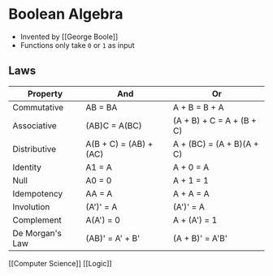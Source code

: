 # Boolean Algebra

- Invented by [[George Boole]]
- Functions only take `0` or `1` as input

## Laws

| Property        | And                    | Or                        |
| --------------- | ---------------------- | ------------------------- |
| Commutative     | AB = BA                | A + B = B + A             |
| Associative     | (AB)C = A(BC)          | (A + B) + C = A + (B + C) |
| Distributive    | A(B + C) = (AB) + (AC) | A + (BC) = (A + B)(A + C) |
| Identity        | A1 = A                 | A + 0 = A                 |
| Null            | A0 = 0                 | A + 1 = 1                 |
| Idempotency     | AA = A                 | A + A = A                 |
| Involution      | (A')' = A              | (A')' = A                 |
| Complement      | A(A') = 0              | A + (A') = 1              |
| De Morgan's Law | (AB)' = A' + B'        | (A + B)' = A'B'           |

[[Computer Science]] [[Logic]]


